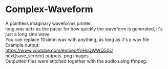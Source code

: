 # Complex-Waveform
A pointless imaginary waveforms printer. <br/>
long.wav acts as the pacer for how quickly the waveform is generated, it's just a long sine wave<br/>
You can replace 10simm.wav with anything, as long as it's a wav file<br/>
Example output:<br/>
https://www.youtube.com/embed/fnHsQWWQ50U<br/>
next(save_screen) outputs .png images<br/>
Outputted files were stitched together with the audio using ffmpeg.<br/>



